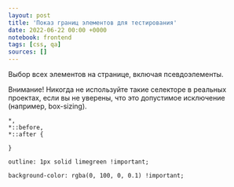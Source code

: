 ```yaml
---
layout: post
title: 'Показ границ элементов для тестирования'
date: 2022-06-22 00:00 +0000
notebook: frontend
tags: [css, qa]
sources: []
---
```

Выбор всех элементов на странице, включая псевдоэлементы. 

Внимание! Никогда не используйте такие селекторе в реальных проектах, если вы не уверены, что это допустимое исключение (например, box-sizing).
```
*,
*::before,
*::after {

}
```
```
outline: 1px solid limegreen !important;
```
```
background-color: rgba(0, 100, 0, 0.1) !important;
```